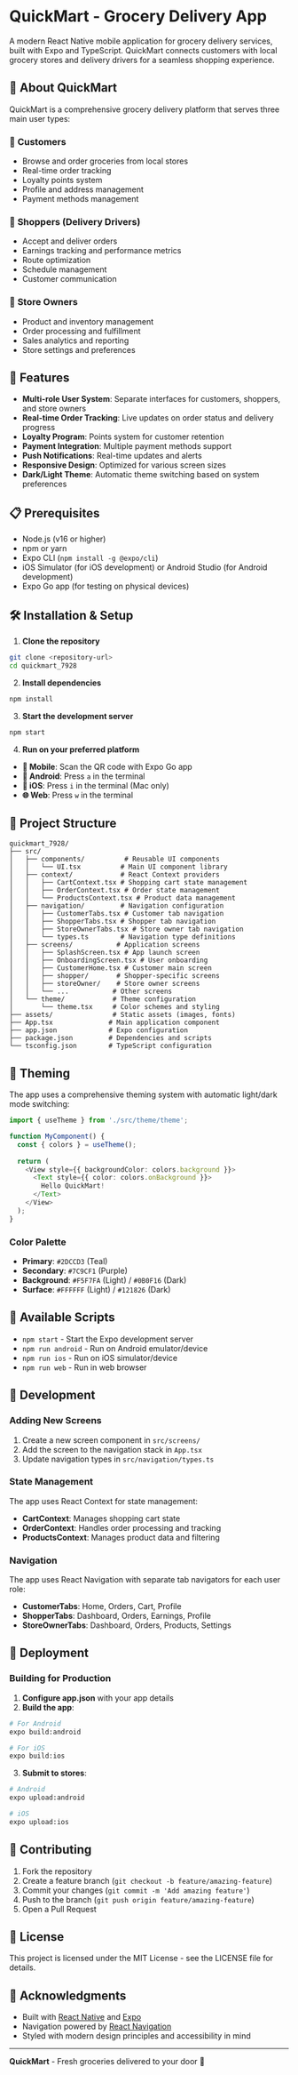 # QuickMart - Grocery Delivery App

A modern React Native mobile application for grocery delivery services, built with Expo and TypeScript. QuickMart connects customers with local grocery stores and delivery drivers for a seamless shopping experience.

## 🛒 About QuickMart

QuickMart is a comprehensive grocery delivery platform that serves three main user types:

### 👤 **Customers**
- Browse and order groceries from local stores
- Real-time order tracking
- Loyalty points system
- Profile and address management
- Payment methods management

### 🚚 **Shoppers (Delivery Drivers)**
- Accept and deliver orders
- Earnings tracking and performance metrics
- Route optimization
- Schedule management
- Customer communication

### 🏪 **Store Owners**
- Product and inventory management
- Order processing and fulfillment
- Sales analytics and reporting
- Store settings and preferences

## 🚀 Features

- **Multi-role User System**: Separate interfaces for customers, shoppers, and store owners
- **Real-time Order Tracking**: Live updates on order status and delivery progress
- **Loyalty Program**: Points system for customer retention
- **Payment Integration**: Multiple payment methods support
- **Push Notifications**: Real-time updates and alerts
- **Responsive Design**: Optimized for various screen sizes
- **Dark/Light Theme**: Automatic theme switching based on system preferences

## 📋 Prerequisites

- Node.js (v16 or higher)
- npm or yarn
- Expo CLI (`npm install -g @expo/cli`)
- iOS Simulator (for iOS development) or Android Studio (for Android development)
- Expo Go app (for testing on physical devices)

## 🛠️ Installation & Setup

1. **Clone the repository**
```bash
git clone <repository-url>
cd quickmart_7928
```

2. **Install dependencies**
```bash
npm install
```

3. **Start the development server**
```bash
npm start
```

4. **Run on your preferred platform**
- **📱 Mobile**: Scan the QR code with Expo Go app
- **🤖 Android**: Press `a` in the terminal
- **🍎 iOS**: Press `i` in the terminal (Mac only)
- **🌐 Web**: Press `w` in the terminal

## 📁 Project Structure

```
quickmart_7928/
├── src/
│   ├── components/          # Reusable UI components
│   │   └── UI.tsx          # Main UI component library
│   ├── context/            # React Context providers
│   │   ├── CartContext.tsx # Shopping cart state management
│   │   ├── OrderContext.tsx # Order state management
│   │   └── ProductsContext.tsx # Product data management
│   ├── navigation/         # Navigation configuration
│   │   ├── CustomerTabs.tsx # Customer tab navigation
│   │   ├── ShopperTabs.tsx # Shopper tab navigation
│   │   ├── StoreOwnerTabs.tsx # Store owner tab navigation
│   │   └── types.ts        # Navigation type definitions
│   ├── screens/           # Application screens
│   │   ├── SplashScreen.tsx # App launch screen
│   │   ├── OnboardingScreen.tsx # User onboarding
│   │   ├── CustomerHome.tsx # Customer main screen
│   │   ├── shopper/       # Shopper-specific screens
│   │   ├── storeOwner/    # Store owner screens
│   │   └── ...           # Other screens
│   └── theme/            # Theme configuration
│       └── theme.tsx     # Color schemes and styling
├── assets/               # Static assets (images, fonts)
├── App.tsx              # Main application component
├── app.json             # Expo configuration
├── package.json         # Dependencies and scripts
└── tsconfig.json        # TypeScript configuration
```

## 🎨 Theming

The app uses a comprehensive theming system with automatic light/dark mode switching:

```typescript
import { useTheme } from './src/theme/theme';

function MyComponent() {
  const { colors } = useTheme();
  
  return (
    <View style={{ backgroundColor: colors.background }}>
      <Text style={{ color: colors.onBackground }}>
        Hello QuickMart!
      </Text>
    </View>
  );
}
```

### Color Palette
- **Primary**: `#2DCCD3` (Teal)
- **Secondary**: `#7C9CF1` (Purple)
- **Background**: `#F5F7FA` (Light) / `#0B0F16` (Dark)
- **Surface**: `#FFFFFF` (Light) / `#121826` (Dark)

## 📱 Available Scripts

- `npm start` - Start the Expo development server
- `npm run android` - Run on Android emulator/device
- `npm run ios` - Run on iOS simulator/device
- `npm run web` - Run in web browser

## 🔧 Development

### Adding New Screens

1. Create a new screen component in `src/screens/`
2. Add the screen to the navigation stack in `App.tsx`
3. Update navigation types in `src/navigation/types.ts`

### State Management

The app uses React Context for state management:
- **CartContext**: Manages shopping cart state
- **OrderContext**: Handles order processing and tracking
- **ProductsContext**: Manages product data and filtering

### Navigation

The app uses React Navigation with separate tab navigators for each user role:
- **CustomerTabs**: Home, Orders, Cart, Profile
- **ShopperTabs**: Dashboard, Orders, Earnings, Profile
- **StoreOwnerTabs**: Dashboard, Orders, Products, Settings

## 🚀 Deployment

### Building for Production

1. **Configure app.json** with your app details
2. **Build the app**:
```bash
# For Android
expo build:android

# For iOS
expo build:ios
```

3. **Submit to stores**:
```bash
# Android
expo upload:android

# iOS
expo upload:ios
```

## 🤝 Contributing

1. Fork the repository
2. Create a feature branch (`git checkout -b feature/amazing-feature`)
3. Commit your changes (`git commit -m 'Add amazing feature'`)
4. Push to the branch (`git push origin feature/amazing-feature`)
5. Open a Pull Request

## 📄 License

This project is licensed under the MIT License - see the LICENSE file for details.

## 🙏 Acknowledgments

- Built with [React Native](https://reactnative.dev/) and [Expo](https://expo.dev/)
- Navigation powered by [React Navigation](https://reactnavigation.org/)
- Styled with modern design principles and accessibility in mind

---

**QuickMart** - Fresh groceries delivered to your door 🛒
